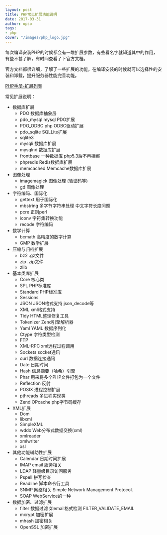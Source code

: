 ```yaml
---
layout: post
title: PHP常见扩展功能说明
date: 2017-03-31
author: opso
tags:
- php
cover: "/images/php_logo.jpg"
---
```


每次编译安装PHP的时候都会有一堆扩展参数，有些看名字就知道其中的作用，有些不甚了解，有时间查看了下官方文档。

<!--more-->

官方文档都很详细，了解了一些扩展的功能，在编译安装的时候就可以选择性的安装和卸载，提升服务器性能完善功能。

[PHP手册-扩展列表](http://php.net/manual/zh/extensions.php)

常见扩展说明：

- 数据库扩展
	- PDO 数据库抽象层
	- pdo_mysql mysql PDO扩展
	- PDO_ODBC php ODBC驱动扩展
	- pdo_sqlite SQLLite扩展
	- sqlite3
	- mysqli 数据库扩展
	- mysqlnd 数据库扩展
	- frontbase 一种数据库 php5.3后不再捆绑
	- phpredis Redis数据库扩展
	- memcached Memcache数据库扩展
- 图像处理
	- imagemagick 图像处理 (验证码等)
	- gd 图像处理
- 字符编码、国际化
	- gettext 用于国际化
	- mbstring 多字节字符串处理 中文字符长度问题
	- pcre 正则perl
	- iconv 字符集转换功能
	- recode 字符编码
- 数学计算
	- bcmath 高精度的数字计算
	- GMP 数学扩展
- 压缩与归档扩展
	- bz2 .gz文件
	- zip .zip文件
	- zlib
- 基本类库扩展
    - Core 核心类
    - SPL PHP标准库 
    - Standard PHP标准库
    - Sessions
    - JSON JSON格式支持 json_decode等
    - XML xml格式支持
    - Tidy HTML整理修复工具
    - Tokenizer Zend引擎解析器
    - Yaml YAML 数据序列化
    - Ctype 字符类型检测
    - FTP
    - XML-RPC xml远程过程调用
    - Sockets socket通讯
    - curl 数据连接通讯
    - Date 日期时间
    - Hash 信息摘要（哈希）引擎
    - Phar 用来将多个PHP文件打包为一个文件
    - Reflection 反射
    - POSIX 进程控制扩展
    - pthreads 多进程实现类
    - Zend OPcache php字节码缓存
- XML扩展
    - Dom
    - libxml
    - SimpleXML
    - wddx Web分布式数据交换(xml)
    - xmlreader
    - xmlwriter
    - xsl
- 其他功能辅助性扩展
    - Calendar 日期时间扩展
    - IMAP email 服务相关
    - LDAP 轻量级目录访问服务
    - Pspell 拼写检查
    - Readline 脚本命令行工具
    - SNMP 网络相关 Simple Network Management Protocol. 
    - SOAP WebService的一种
- 数据加密、过滤扩展
    - filter 数据过滤 如email格式检测 FILTER_VALIDATE_EMAIL
    - mcrypt 加密扩展
    - mhash 加密相关
    - OpenSSL 加密扩展
